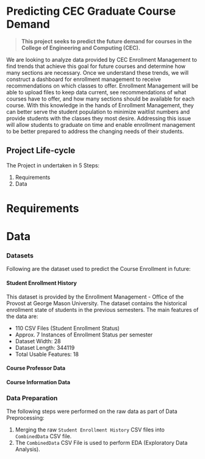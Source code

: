 # Predicting CEC Graduate Course Demand

> **This project seeks to predict the future demand for courses in the College of Engineering and Computing (CEC).**

We are looking to analyze data provided by CEC Enrollment Management to find trends that achieve this goal for future courses and determine how many sections are necessary. Once we understand these trends, we will construct a dashboard for enrollment management to receive recommendations on which classes to offer. Enrollment Management will be able to upload files to keep data current, see recommendations of what courses have to offer, and how many sections should be available for each course. With this knowledge in the hands of Enrollment Management, they can better serve the student population to minimize waitlist numbers and provide students with the classes they most desire. Addressing this issue will allow students to graduate on time and enable enrollment management to be better prepared to address the changing needs of their students.

## Project Life-cycle

The Project in undertaken in 5 Steps:

1. Requirements
2. Data

# Requirements

# Data

### Datasets

Following are the dataset used to predict the Course Enrollment in future:

#### Student Enrollment History

This dataset is provided by the Enrollment Management - Office of the Provost at George Mason University. The dataset contains the historical enrollment state of students in the previous semesters. The main features of the data are:

* 110 CSV Files (Student Enrollment Status)
* Approx. 7 Instances of Enrollment Status per semester
* Dataset Width: 28
* Dataset Length: 344119
* Total Usable Features: 18

#### Course Professor Data


#### Course Information Data


### Data Preparation

The following steps were performed on the raw data as part of Data Preprocessing:

1. Merging the raw `Student Enrollment History` CSV files into `CombinedData` CSV file.
2. The `CombinedData` CSV File is used to perform EDA (Exploratory Data Analysis).
